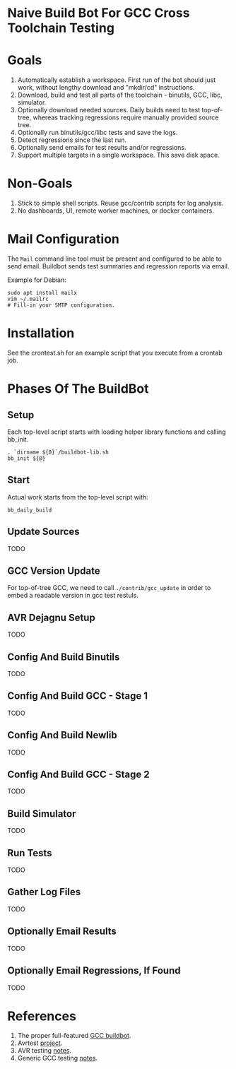 # Naive Build Bot For GCC Cross Toolchain Testing

# Goals
 1. Automatically establish a workspace. First run of the bot should just work, without lengthy download and "mkdir/cd" instructions.
 2. Download, build and test all parts of the toolchain - binutils, GCC, libc, simulator.
 3. Optionally download needed sources. Daily builds need to test top-of-tree, whereas tracking regressions require manually provided source tree.
 4. Optionally run binutils/gcc/libc tests and save the logs.
 5. Detect regressions since the last run.
 6. Optionally send emails for test results and/or regressions.
 7. Support multiple targets in a single workspace. This save disk space.

# Non-Goals
 1. Stick to simple shell scripts. Reuse gcc/contrib scripts for log analysis.
 2. No dashboards, UI, remote worker machines, or docker containers.

#  Mail Configuration
The ```Mail``` command line tool must be present and configured to be able to send email. Buildbot sends test summaries and regression reports via email.

Example for Debian:

	sudo apt install mailx
	vim ~/.mailrc
	# Fill-in your SMTP configuration.

#  Installation
See the crontest.sh for an example script that you execute from a crontab job.

# Phases Of The BuildBot

## Setup
Each top-level script starts with loading helper library functions and calling bb_init.

	. `dirname ${0}`/buildbot-lib.sh
	bb_init ${@}

## Start
Actual work starts from the top-level script with:

	bb_daily_build

## Update Sources
TODO

## GCC Version Update
For top-of-tree GCC, we need to call ```./contrib/gcc_update``` in order to embed a readable version in gcc test restuls.

## AVR Dejagnu Setup
TODO

## Config And Build Binutils
TODO

## Config And Build GCC - Stage 1
TODO

## Config And Build Newlib
TODO

## Config And Build GCC - Stage 2
TODO

## Build Simulator
TODO

## Run Tests
TODO

## Gather Log Files
TODO

## Optionally Email Results
TODO

## Optionally Email Regressions, If Found
TODO

# References
 1. The proper full-featured [GCC buildbot](https://github.com/LinkiTools/gcc-buildbot/).
 2. Avrtest [project](https://sourceforge.net/p/winavr/code/HEAD/tree/trunk/avrtest/).
 3. AVR testing [notes](https://lists.gnu.org/archive/html/avr-gcc-list/2009-09/msg00016.html).
 4. Generic GCC testing [notes](https://gcc.gnu.org/wiki/Testing_GCC).

